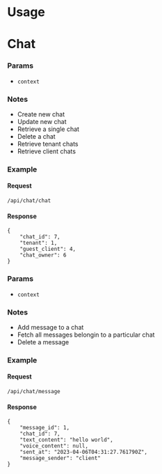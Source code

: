 Usage
=====


# Chat

### Params
* `context` 

### Notes
* Create new chat
* Update new chat
* Retrieve a single chat
* Delete a chat
* Retrieve tenant chats
* Retrieve client chats


### Example
#### Request
```
/api/chat/chat
```

#### Response
```
{
    "chat_id": 7,
    "tenant": 1,
    "guest_client": 4,
    "chat_owner": 6
}
```


### Params
* `context` 

### Notes
* Add message to a chat
* Fetch all messages belongin to a particular chat
* Delete a message

### Example
#### Request
```
/api/chat/message
```

#### Response
```
{
    "message_id": 1,
    "chat_id": 7,
    "text_content": "hello world",
    "voice_content": null,
    "sent_at": "2023-04-06T04:31:27.761790Z",
    "message_sender": "client"
}
```



